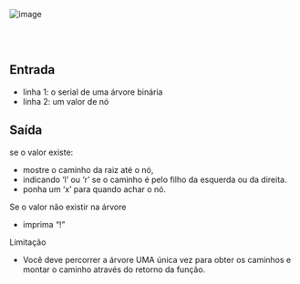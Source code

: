 ![image](https://user-images.githubusercontent.com/61806906/180619774-ebf70880-76bb-4d68-9d68-887c95962f76.png)

<br> <br>
## Entrada
+ linha 1: o serial de uma árvore binária
+ linha 2: um valor de nó

## Saída
se o valor existe:
+ mostre o caminho da raiz até o nó,
+ indicando ‘l’ ou ‘r’ se o caminho é pelo filho da esquerda ou da direita.
+ ponha um ‘x’ para quando achar o nó.

Se o valor não existir na árvore
+ imprima “!”

Limitação
+ Você deve percorrer a árvore UMA única vez para obter os caminhos e montar o caminho através do retorno da função.
